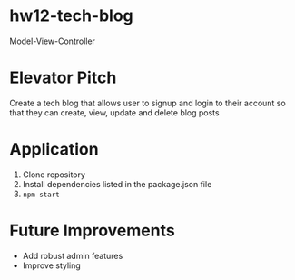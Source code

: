 # hw12-tech-blog
Model-View-Controller

# Elevator Pitch
Create a tech blog that allows user to signup and login to their account so that they can create, view, update and delete blog posts

# Application 
1. Clone repository
2. Install dependencies listed in the package.json file
3. `npm start`

# Future Improvements
* Add robust admin features
* Improve styling 